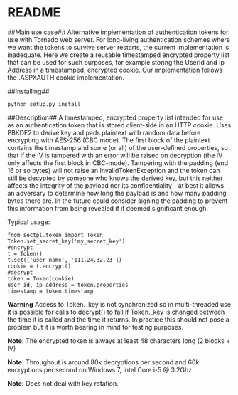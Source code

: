 # README #

##Main use case##
Alternative implementation of authentication tokens for use with Tornado web server. For long-living authentication schemes where we want the tokens to survive server restarts, the current implementation is inadequate. Here we create a reusable timestamped encrypted property list that can be used for such purposes, for example storing the UserId and Ip Address in a timestamped, encrypted cookie. Our implementation follows the .ASPXAUTH cookie implementation.

##Installing##

    python setup.py install

##Description##
A timestamped, encrypted property list intended for use as an authentication token that is stored client-side in an HTTP cookie. Uses PBKDF2 to derive key and pads plaintext with random data before encrypting with AES-256 (CBC mode). The first block of the plaintext contains the timestamp and some (or all) of the user-defined properties, so that if the IV is tampered with an error will be raised on decryption (the IV only affects the first block in CBC-mode). Tampering with the padding (end 16 or so bytes) will not raise an InvalidTokenException and the token can still be decypted by someone who knows the derived key, but this neither affects the integrity of the payload nor its confidentiality - at best it allows an adversary to determine how long the payload is and how many padding bytes there are. In the future  could consider signing the padding to prevent this information from being revealed if it deemed significant enough.

Typical usage:

    from sectpl.token import Token
	Token.set_secret_key('my_secret_key')
	#encrypt
	t = Token()
	t.set(['user name', '111.24.32.23'])
	cookie = t.encrypt()
	#decrypt
	token = Token(cookie)
	user_id, ip_address = token.properties
	timestamp = token.timestamp


**Warning** Access to Token._key is not synchronized so in multi-threaded use it is possible for calls to decrypt() to fail if Token._key is changed between the time it is called and the time it returns. In practice this should not pose a problem but it is worth bearing in mind for testing purposes.

**Note:** The encrypted token is always at least 48 characters long (2 blocks + IV)

**Note:** Throughout is around 80k decryptions per second and 60k encryptions per second on Windows 7, Intel Core i-5 @ 3.2Ghz.

**Note:** Does not deal with key rotation.